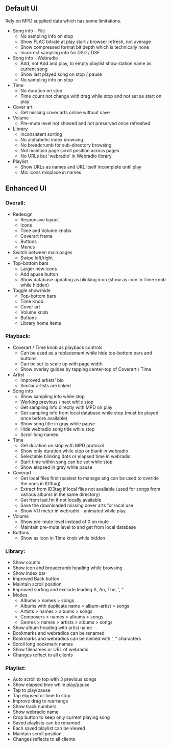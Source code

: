## Default UI

Rely on MPD supplied data which has some limitations.

- Song info - File
	- No sampling info on stop
	- Show FLAC bitrate at play start / browser refresh, not average
	- Show compressed format bit depth which is technically none
	- Incorrect sampling info for DSD / DSF
- Song info - Webradio
	- Add, not Add and play, to empty playlist show station name as current song
	- Show last played song on stop / pause
	- No sampling info on stop
- Time
	- No duration on stop
	- Time count not change with drag while stop and not set as start on play
- Cover art
	- Get missing cover arts online without save
- Volume
	- Pre-mute level not showed and not preserved once refreshed
- Library
	- Inconsistent sorting
	- No alphabetic index browsing
	- No breadcrumb for sub-directory browsing
	- Not maintain page scroll position across pages
	- No URLs but 'webradio' in Webradio library
- Playlist
	- Show URLs as names and URL itself incomplete until play
	- Mic icons misplace in names


## Enhanced UI

### Overall:
- Redesign
	- Responsive layout
	- Icons
	- Time and Volume knobs
	- Coverart frame
	- Buttons
	- Menus
- Switch between main pages
	- Swipe left/right
- Top-bottom bars
	- Larger new icons
	- Add apuse button
	- Show database updating as blinking icon (show as icon in Time knob while hidden)
- Toggle show/hide
	- Top-bottom bars
	- Time Knob
	- Cover art
	- Volume knob
	- Buttons
	- Library home items

### Playback:
- Coverart / Time knob as playback controls
	- Can be used as a replacement while hide top-bottom bars and buttons
	- Can be set to scale up with page width
	- Show overlay guides by tapping center-top of Coverart / Time 
- Artist
	- Improved artists' bio
	- Similar artists are linked
- Song info
	- Show sampling info while stop
	- Working previous / next while stop
	- Get sampling info directly with MPD on play
	- Get sampling info from local database while stop (must be played once before available)
	- Show song title in gray while pause
	- Hide webradio song title while stop
	- Scroll long names
- Time
	- Get duration on stop with MPD protocol
	- Show only duration while stop or blank in webradio
	- Selectable blinking dots or elapsed time in webradio
	- Start time within song can be set while stop
	- Show elapsed in gray while pause
- Coverart
	- Get local files first (easiest to manage ang can be used to overide the ones in ID3tag)
	- Extract from ID3tag if local files not available (used for songs from various albums in the same directory)
	- Get from last.fm if not locally available
	- Save the downloaded missing cover arts for local use
	- Show VU meter in webradio - animated while play
- Volume
	- Show pre-mute level instead of 0 on mute
	- Maintain pre-mute level to and get from local database
- Buttons
	- Show as icon in Time knob while hidden
		
### Library:
- Show counts
- Show icon and breadcrumb heading while browsing
- Show index bar
- Improved Back button
- Maintain scroll position
- Improved sorting and exclude leading A, An, The, ', "
- Modes
	- Albums > names > songs
	- Albums with duplicate name > album-artist > songs
	- Artists > names > albums > songs
	- Composers > names > albums > songs
	- Genres > names > artists > albums > songs
- Show album heading with artist name
- Bookmarks and webradios can be renamed
- Bookmarks and webradios can be named with ', " characters
- Scroll long bookmark names
- Show filenames or URL of webradio
- Changes reflect to all clients
		
### Playlist:
- Auto scroll to top with 3 previous songs
- Show elapsed time while play/pause
- Tap to play/pause
- Tap elapsed or time to stop
- Improve drag to rearrange
- Show track numbers
- Show webradio name
- Crop button to keep only current playing song
- Saved playlists can be renamed
- Each saved playlist can be viewed
- Maintain scroll position
- Changes reflects to all clients
